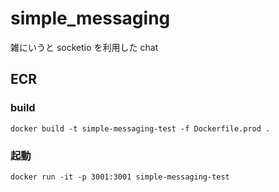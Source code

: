 # simple_messaging

雑にいうと socketio を利用した chat

## ECR

### build

```
docker build -t simple-messaging-test -f Dockerfile.prod .
```

### 起動

```
docker run -it -p 3001:3001 simple-messaging-test
```
